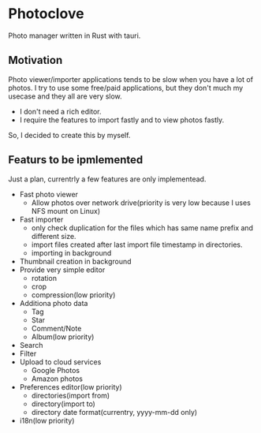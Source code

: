 # Photoclove

Photo manager written in Rust with tauri.

## Motivation

Photo viewer/importer applications tends to be slow when you have a lot of photos.
I try to use some free/paid applications, but they don't much my usecase and they all are very slow.

- I don't need a rich editor.
- I require the features to import fastly and to view photos fastly.

So, I decided to create this by myself.

## Featurs to be ipmlemented

Just a plan, currentrly a few features are only implementead.

- Fast photo viewer
  - Allow photos over network drive(priority is very low because I uses NFS mount on Linux)
- Fast importer
  - only check duplication for the files which has same name prefix and different size.
  - import files created after last import file timestamp in directories.
  - importing in background
- Thumbnail creation in background
- Provide very simple editor
  - rotation
  - crop
  - compression(low priority)
- Additiona photo data
  - Tag
  - Star
  - Comment/Note
  - Album(low priority)
- Search
- Filter
- Upload to cloud services
  - Google Photos
  - Amazon photos
- Preferences editor(low priority)
  - directories(import from)
  - directory(import to)
  - directory date format(currentry, yyyy-mm-dd only)
- i18n(low priority)
